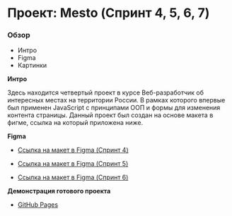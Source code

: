 # Проект: Mesto (Спринт 4, 5, 6, 7)

### Обзор
* Интро
* Figma
* Картинки

**Интро**

Здесь находится четвертый проект в курсе Веб-разработчик об интересных местах на территории России. В рамках которого впервые был применен JavaScript c принципами ООП и формы для изменения контента страницы.
Данный проект был создан на основе макета в фигме, ссылка на который приложена ниже.

**Figma**

* [Ссылка на макет в Figma (Спринт 4)](https://www.figma.com/file/2cn9N9jSkmxD84oJik7xL7/JavaScript.-Sprint-4)

* [Ссылка на макет в Figma (Спринт 5)](https://www.figma.com/file/bjyvbKKJN2naO0ucURl2Z0/JavaScript.-Sprint-5)

* [Ссылка на макет в Figma (Спринт 6)](https://www.figma.com/file/kRVLKwYG3d1HGLvh7JFWRT/JavaScript.-Sprint-6)

**Демонстрация готового проекта**

* [GitHub Pages](https://iraizyri.github.io/mesto/)
